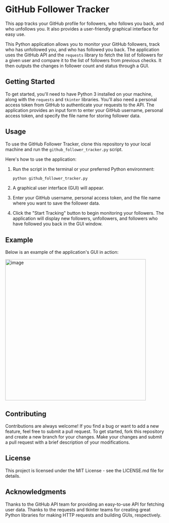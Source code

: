# GitHub Follower Tracker

This app tracks your GitHub profile for followers, who follows you back, and who unfollows you. It also provides a user-friendly graphical interface for easy use.

This Python application allows you to monitor your GitHub followers, track who has unfollowed you, and who has followed you back. The application uses the GitHub API and the `requests` library to fetch the list of followers for a given user and compare it to the list of followers from previous checks. It then outputs the changes in follower count and status through a GUI.

## Getting Started

To get started, you'll need to have Python 3 installed on your machine, along with the `requests` and `tkinter` libraries. You'll also need a personal access token from GitHub to authenticate your requests to the API. The application provides an input form to enter your GitHub username, personal access token, and specify the file name for storing follower data.

## Usage

To use the GitHub Follower Tracker, clone this repository to your local machine and run the `github_follower_tracker.py` script.

Here's how to use the application:

1. Run the script in the terminal or your preferred Python environment:
   ```bash
   python github_follower_tracker.py

2. A graphical user interface (GUI) will appear.

3. Enter your GitHub username, personal access token, and the file name where you want to save the follower data.

4. Click the "Start Tracking" button to begin monitoring your followers. The application will display new followers, unfollowers, and followers who have followed you back in the GUI window.

## Example
Below is an example of the application's GUI in action:

<img width="444" alt="image" src="https://github.com/user-attachments/assets/e9c5f7f0-8d9e-4acf-a673-d6335b8ad3f0">

## Contributing
Contributions are always welcome! If you find a bug or want to add a new feature, feel free to submit a pull request. To get started, fork this repository and create a new branch for your changes. Make your changes and submit a pull request with a brief description of your modifications.

## License
This project is licensed under the MIT License - see the LICENSE.md file for details.

## Acknowledgments
Thanks to the GitHub API team for providing an easy-to-use API for fetching user data.
Thanks to the requests and tkinter teams for creating great Python libraries for making HTTP requests and building GUIs, respectively.
